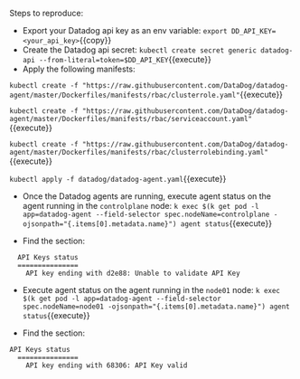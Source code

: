 Steps to reproduce:

* Export your Datadog api key as an env variable: `export DD_API_KEY=<your_api_key>`{{copy}}
* Create the Datadog api secret: `kubectl create secret generic datadog-api --from-literal=token=$DD_API_KEY`{{execute}}
* Apply the following manifests:

`kubectl create -f "https://raw.githubusercontent.com/DataDog/datadog-agent/master/Dockerfiles/manifests/rbac/clusterrole.yaml"`{{execute}}

`kubectl create -f "https://raw.githubusercontent.com/DataDog/datadog-agent/master/Dockerfiles/manifests/rbac/serviceaccount.yaml"`{{execute}}

`kubectl create -f "https://raw.githubusercontent.com/DataDog/datadog-agent/master/Dockerfiles/manifests/rbac/clusterrolebinding.yaml"`{{execute}}
 
`kubectl apply -f datadog/datadog-agent.yaml`{{execute}}

* Once the Datadog agents are running, execute agent status on the agent running in the `controlplane` node: `k exec $(k get pod -l app=datadog-agent --field-selector spec.nodeName=controlplane -ojsonpath="{.items[0].metadata.name}") agent status`{{execute}}

* Find the section:

```
  API Keys status
  ===============
    API key ending with d2e88: Unable to validate API Key
```

* Execute agent status on the agent running in the `node01` node: `k exec $(k get pod -l app=datadog-agent --field-selector spec.nodeName=node01 -ojsonpath="{.items[0].metadata.name}") agent status`{{execute}}

* Find the section:

```
API Keys status
  ===============
    API key ending with 68306: API Key valid
```
